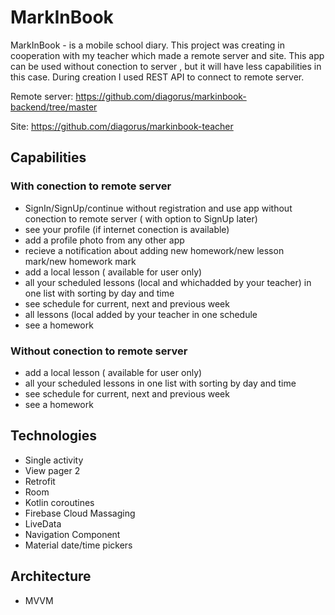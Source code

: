 # MarkInBook

MarkInBook - is a mobile school diary.
This project was creating in cooperation with my teacher which made a remote server and site. This app can be used without conection to server , but it will have less
capabilities in this case. During creation I used REST API to connect to remote server.

Remote server:
https://github.com/diagorus/markinbook-backend/tree/master

Site: https://github.com/diagorus/markinbook-teacher


## Capabilities
 
 ### With conection to remote server
 - SignIn/SignUp/continue without registration and use app without conection to remote server ( with option to SignUp later)
 - see your profile (if internet conection is available)
 - add a profile photo from any other app
 - recieve a notification about adding new homework/new lesson mark/new homework mark
 - add a local lesson ( available for user only)
 - all your scheduled lessons (local and whichadded by your teacher) in one list with sorting by day and time
 - see schedule for current, next and previous week
 - all lessons (local added by your teacher in one schedule
 - see a homework
 
 ### Without conection to remote server

 - add a local lesson ( available for user only)
 - all your scheduled lessons in one list with sorting by day and time
 - see schedule for current, next and previous week
 - see a homework
 
## Technologies

 - Single activity
 - View pager 2
 - Retrofit
 - Room
 - Kotlin coroutines
 - Firebase Cloud Massaging
 - LiveData
 - Navigation Component
 - Material date/time pickers
 
 ## Architecture
 
 - MVVM
